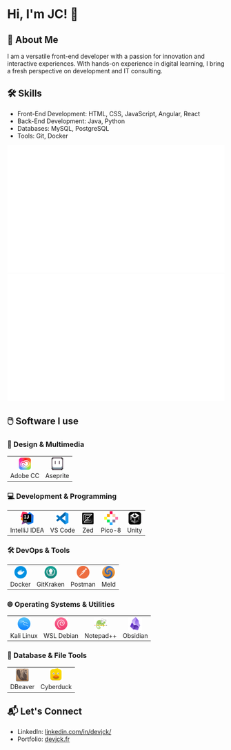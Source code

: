 # Hi, I'm JC! 👋

## 🚀 About Me
I am a versatile front-end developer with a passion for innovation and interactive experiences. With hands-on experience in digital learning, I bring a fresh perspective on development and IT consulting.

## 🛠️ Skills

- Front-End Development: HTML, CSS, JavaScript, Angular, React
- Back-End Development: Java, Python
- Databases: MySQL, PostgreSQL
- Tools: Git, Docker

![](https://raw.githubusercontent.com/realjck/github-stats/master/generated/languages.svg#gh-dark-mode-only)
![](https://raw.githubusercontent.com/realjck/github-stats/master/generated/languages.svg#gh-light-mode-only)

## 🖱️ Software I use

<h3>🎨 Design & Multimedia</h3>
<table>
  <tr>
    <td align="center">
      <a href="https://www.adobe.com/creativecloud.html">
        <img src="icons/adobe.png" width="32">
      </a><br>Adobe CC
    </td>
    <td align="center">
      <a href="https://www.aseprite.org/">
        <img src="icons/aseprite.png" width="32">
      </a><br>Aseprite
    </td>
  </tr>
</table>

<h3>💻 Development & Programming</h3>
<table>
  <tr>
    <td align="center">
      <a href="https://www.jetbrains.com/idea/">
        <img src="icons/intellij.png" width="32">
      </a><br>IntelliJ IDEA
    </td>
    <td align="center">
      <a href="https://code.visualstudio.com/">
        <img src="icons/vscode.png" width="32">
      </a><br>VS Code
    </td>
    <td align="center">
      <a href="https://zed.dev/">
        <img src="icons/zed.png" width="32">
      </a><br>Zed
    </td>
    <td align="center">
      <a href="https://www.lexaloffle.com/pico-8.php">
        <img src="icons/pico8.png" width="32">
      </a><br>Pico-8
    </td>
    <td align="center">
      <a href="https://unity.com/">
        <img src="icons/unity.png" width="32">
      </a><br>Unity
    </td>
  </tr>
</table>

<h3>🛠️ DevOps & Tools</h3>
<table>
  <tr>
    <td align="center">
      <a href="https://www.docker.com/">
        <img src="icons/docker.png" width="32">
      </a><br>Docker
    </td>
    <td align="center">
      <a href="https://www.gitkraken.com/">
        <img src="icons/gitkraken.png" width="32">
      </a><br>GitKraken
    </td>
    <td align="center">
      <a href="https://www.postman.com/">
        <img src="icons/postman.png" width="32">
      </a><br>Postman
    </td>
    <td align="center">
      <a href="https://meldmerge.org/">
        <img src="icons/meld.png" width="32">
      </a><br>Meld
    </td>
  </tr>
</table>

<h3>🌐 Operating Systems & Utilities</h3>
<table>
  <tr>
    <td align="center">
      <a href="https://www.kali.org/">
        <img src="icons/kali.png" width="32">
      </a><br>Kali Linux
    </td>
    <td align="center">
      <a href="https://www.debian.org/">
        <img src="icons/debian.png" width="32">
      </a><br>WSL Debian
    </td>
    <td align="center">
      <a href="https://notepad-plus-plus.org/">
        <img src="icons/notepad++.png" width="32">
      </a><br>Notepad++
    </td>
    <td align="center">
      <a href="https://obsidian.md/">
        <img src="icons/obsidian.png" width="32">
      </a><br>Obsidian
    </td>
  </tr>
</table>

<h3>📂 Database & File Tools</h3>
<table>
  <tr>
    <td align="center">
      <a href="https://dbeaver.io/">
        <img src="icons/dbeaver.png" width="32">
      </a><br>DBeaver
    </td>
    <td align="center">
      <a href="https://cyberduck.io/">
        <img src="icons/cyberduck.png" width="32">
      </a><br>Cyberduck
    </td>
  </tr>
</table>

## 📬 Let's Connect

- LinkedIn: [linkedin.com/in/devjck/](https://www.linkedin.com/in/devjck/)
- Portfolio: [devjck.fr](https://devjck.fr)